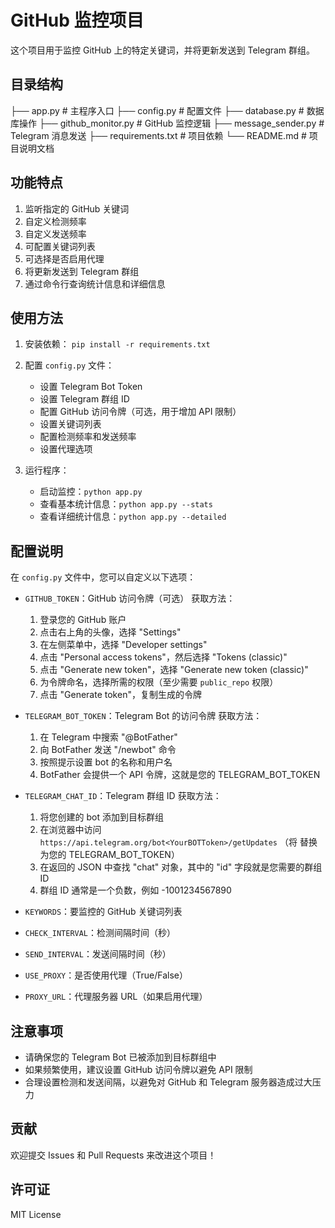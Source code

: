 # GitHub 监控项目

这个项目用于监控 GitHub 上的特定关键词，并将更新发送到 Telegram 群组。

## 目录结构
├── app.py # 主程序入口
├── config.py # 配置文件
├── database.py # 数据库操作
├── github_monitor.py # GitHub 监控逻辑
├── message_sender.py # Telegram 消息发送
├── requirements.txt # 项目依赖
└── README.md # 项目说明文档

## 功能特点

1. 监听指定的 GitHub 关键词
2. 自定义检测频率
3. 自定义发送频率
4. 可配置关键词列表
5. 可选择是否启用代理
6. 将更新发送到 Telegram 群组
7. 通过命令行查询统计信息和详细信息

## 使用方法

1. 安装依赖：   ```
   pip install -r requirements.txt   ```

2. 配置 `config.py` 文件：
   - 设置 Telegram Bot Token
   - 设置 Telegram 群组 ID
   - 配置 GitHub 访问令牌（可选，用于增加 API 限制）
   - 设置关键词列表
   - 配置检测频率和发送频率
   - 设置代理选项

3. 运行程序：
   - 启动监控：`python app.py`
   - 查看基本统计信息：`python app.py --stats`
   - 查看详细统计信息：`python app.py --detailed`

## 配置说明

在 `config.py` 文件中，您可以自定义以下选项：

- `GITHUB_TOKEN`：GitHub 访问令牌（可选）
  获取方法：
  1. 登录您的 GitHub 账户
  2. 点击右上角的头像，选择 "Settings"
  3. 在左侧菜单中，选择 "Developer settings"
  4. 点击 "Personal access tokens"，然后选择 "Tokens (classic)"
  5. 点击 "Generate new token"，选择 "Generate new token (classic)"
  6. 为令牌命名，选择所需的权限（至少需要 `public_repo` 权限）
  7. 点击 "Generate token"，复制生成的令牌

- `TELEGRAM_BOT_TOKEN`：Telegram Bot 的访问令牌
  获取方法：
  1. 在 Telegram 中搜索 "@BotFather"
  2. 向 BotFather 发送 "/newbot" 命令
  3. 按照提示设置 bot 的名称和用户名
  4. BotFather 会提供一个 API 令牌，这就是您的 TELEGRAM_BOT_TOKEN

- `TELEGRAM_CHAT_ID`：Telegram 群组 ID
  获取方法：
  1. 将您创建的 bot 添加到目标群组
  2. 在浏览器中访问 `https://api.telegram.org/bot<YourBOTToken>/getUpdates`
     （将 <YourBOTToken> 替换为您的 TELEGRAM_BOT_TOKEN）
  3. 在返回的 JSON 中查找 "chat" 对象，其中的 "id" 字段就是您需要的群组 ID
  4. 群组 ID 通常是一个负数，例如 -1001234567890

- `KEYWORDS`：要监控的 GitHub 关键词列表
- `CHECK_INTERVAL`：检测间隔时间（秒）
- `SEND_INTERVAL`：发送间隔时间（秒）
- `USE_PROXY`：是否使用代理（True/False）
- `PROXY_URL`：代理服务器 URL（如果启用代理）

## 注意事项

- 请确保您的 Telegram Bot 已被添加到目标群组中
- 如果频繁使用，建议设置 GitHub 访问令牌以避免 API 限制
- 合理设置检测和发送间隔，以避免对 GitHub 和 Telegram 服务器造成过大压力

## 贡献

欢迎提交 Issues 和 Pull Requests 来改进这个项目！

## 许可证

MIT License
